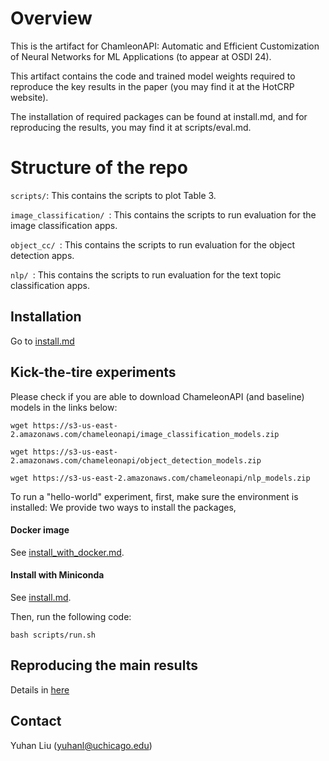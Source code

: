 # Overview 

This is the artifact for ChamleonAPI: Automatic and Efficient Customization of Neural Networks for ML Applications (to appear at OSDI 24). 

This artifact contains the code and trained model weights required to reproduce the key results in the paper (you may find it at the HotCRP website). 

The installation of required packages can be found at install.md, and for reproducing the results, you may find it at scripts/eval.md. 

#  Structure of the repo

```scripts/```: This contains the scripts to plot Table 3. 

```image_classification/ ```: This contains the scripts to run evaluation for the image classification apps. 

```object_cc/ ```: This contains the scripts to run evaluation for the object detection apps. 

```nlp/ ```: This contains the scripts to run evaluation for the text topic classification apps. 

## Installation 
Go to [install.md](install.md)

## Kick-the-tire experiments

Please check if you are able to download ChameleonAPI (and baseline) models in the links below: 

``` wget https://s3-us-east-2.amazonaws.com/chameleonapi/image_classification_models.zip ```

``` wget https://s3-us-east-2.amazonaws.com/chameleonapi/object_detection_models.zip ```

``` wget https://s3-us-east-2.amazonaws.com/chameleonapi/nlp_models.zip ```

To run a "hello-world" experiment, first, make sure the environment is installed:
We provide two ways to install the packages, 

#### Docker image 
See [install_with_docker.md](scripts/install_with_docker.md).
#### Install with Miniconda
See [install.md](install.md).

Then, run the following code:

```
bash scripts/run.sh
```

## Reproducing the main results
Details in [here](scripts/eval.md)

## Contact

Yuhan Liu (yuhanl@uchicago.edu)
